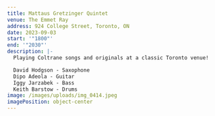 ```yaml
---
title: Mattaus Gretzinger Quintet
venue: The Emmet Ray
address: 924 College Street, Toronto, ON
date: 2023-09-03
start: '"1800"'
end: '"2030"'
description: |-
  Playing Coltrane songs and originals at a classic Toronto venue!

  David Hodgson - Saxophone
  Dipo Adeola - Guitar
  Iggy Jarzabek - Bass
  Keith Barstow - Drums
image: /images/uploads/img_0414.jpeg
imagePosition: object-center
---
```

